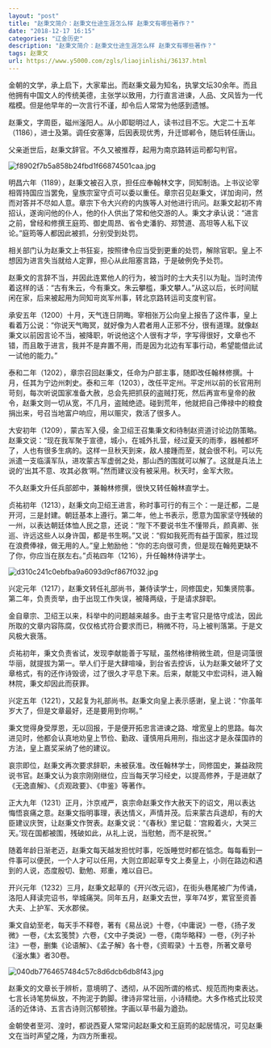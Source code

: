 ```yaml
---
layout: "post"
title: "赵秉文简介：赵秉文仕途生涯怎么样 赵秉文有哪些著作？"
date: "2018-12-17 16:15"
categories: "辽金历史"
description: "赵秉文简介：赵秉文仕途生涯怎么样 赵秉文有哪些著作？"
tags: 赵秉文
url: https://www.y5000.com/zgls/liaojinlishi/36137.html
---
```






金朝的文学，承上启下，大家辈出。而赵秉文最为知名，执掌文坛30余年。而且他拥有中国文人的传统美德，主张学以致用，力行直言进谏，人品、文风皆为一代楷模。但是他早年的一次言行不谨，却令后人常常为他感到遗憾。  

赵秉文，字周臣，磁州滏阳人。从小即聪明过人，读书过目不忘。大定二十五年（1186），进士及第。调任安塞簿，后因表现优秀，升迁邯郸令，随后转任唐山。

父亲逝世后，赵秉文辞官。不久又被推荐，起用为南京路转运司都勾判官。

![f8902f7b5a858b24fbd1f66874501caa.jpg](https://img.y5000.com/uploads/allimg/181030/f8902f7b5a858b24fbd1f66874501caa.jpg)

明昌六年（1189），赵秉文被召入京，担任应奉翰林文字，同知制诰。上书议论宰相胥持国应当罢免，皇族宗室守贞可以委以重任。章宗召见赵秉文，详加询问，然而对答并不尽如人意。章宗下令大兴府的内族等人对他进行讯问。赵秉文起初不肯招认，遂询问他的仆人，他的仆人供出了常和他交游的人。秉文才承认说：“进言之前，曾经和修撰王庭筠、御史周昂、省令史潘豹、郑赞道、高坦等人私下议论。”庭筠等人都因此被抓，分别受到处罚。

相关部门认为赵秉文上书狂妄，按照律令应当受到更重的处罚，解除官职。皇上不想因为进言失当就给人定罪，担心从此阻塞言路，于是破例免予处罚。

赵秉文的言辞不当，并因此连累他人的行为，被当时的士大夫引以为耻。当时流传着这样的话：“古有朱云，今有秉文。朱云攀槛，秉文攀人。”从这以后，长时间赋闲在家，后来被起用为同知岢岚军州事，转北京路转运司支度判官。

承安五年（1200）十月，天气连日阴晦。宰相张万公向皇上报告了这件事，皇上看着万公说：“你说天气晦冥，就好像为人君者用人正邪不分，很有道理。就像赵秉文以前因言论不当，被降职，听说他这个人很有才华，字写得很好，文章也不错，而且敢于进言，我并不是弃置不用，而是因为北边有军事行动，希望能借此试一试他的能力。”

泰和二年（1202），章宗召回赵秉文，任命为户部主事，随即改任翰林修撰。十月，任其为宁边州刺史。泰和三年（1203），改任平定州。平定州以前的长官用刑苛刻，每次听说国家准备大赦，总会先把抓获的盗贼打死，然后再宣布皇帝的赦令，赵秉文则一切从宽，不几月，盗贼绝迹。碰到荒年，他就把自己俸禄中的粮食捐出来，号召当地富户响应，用以赈灾，救活了很多人。

大安初年（1209），蒙古军入侵，金卫绍王召集秉文和待制赵资道讨论边防策略。赵秉文说：“现在我军聚于宣德，城小，在城外扎营，经过夏天的雨季，器械都坏了，人也有很多生病的。这样一旦秋天到来，敌人接踵而至，就会很不利。可以先派遣一支临潢军队，进攻蒙古军虚弱之处，那山西的围就可以解了。这就是兵法上说的‘出其不意、攻其必救’啊。”然而建议没有被采用。秋天时，金军大败。

不久赵秉文升任兵部郎中，兼翰林修撰，很快又转任翰林直学士。

贞祐初年（1213），赵秉文向卫绍王进言，称时事可行的有三个：一是迁都，二是开河，三是封建。朝廷基本上遵行。第二年，他上书表示，愿意为国家坚守残破的一州，以表达朝廷体恤人民之意，还说：“陛下不要说书生不懂带兵，颜真卿、张巡、许远这些人以身许国，都是书生啊。”又说：“假如我死而有益于国家，胜过现在浪费俸禄，做无用的人。”皇上勉励他：“你的志向很可贵，但是现在翰苑更缺不了你，你应当在朕左右。”贞祐四年（1216），升任翰林侍讲学士。

![d310c241c0ebfba9a6093d9cf867f032.jpg](https://img.y5000.com/uploads/allimg/181030/d310c241c0ebfba9a6093d9cf867f032.jpg)

兴定元年（1217），赵秉文转任礼部尚书，兼侍读学士，同修国史，知集贤院事。第二年，负责贡举，由于出现工作失误，被降两级，于是请求辞职。

金自章宗、卫绍王以来，科举中的问题越来越多。由于主考官只是恪守成法，因此所取的文章内容陈腐，仅仅格式符合要求而已，稍微不符，马上被判落第。于是文风极大衰落。

贞祐初年，秉文负责省试，发现李献能善于写赋，虽然格律稍微生疏，但是词藻很华丽，就提拔为第一。举人们于是大肆喧噪，到台省去控诉，认为赵秉文破坏了文章格式，有的还作诗毁谤，过了很久才平息下来。后来，献能又中宏词科，进入翰林院，秉文却因此而获罪。

兴定五年（1221），又起复为礼部尚书。赵秉文向皇上表示感谢，皇上说：“你虽年岁大了，但是文章最好，还是要用到你啊。”

秉文觉得身受厚恩，无以回报，于是便开拓忠言进谏之路、增宽皇上的思路。每次进见时，他都会认真地劝皇上节俭、勤政、谨慎用兵用刑，指出这才是永葆国祚的方法，皇上嘉奖采纳了他的建议。

哀宗即位，赵秉文再次要求辞职，未被获准。改任翰林学士，同修国史，兼益政院说书官。赵秉文认为哀宗刚刚继位，应当每天学习经史，以提高修养，于是进献了《无逸直解》、《贞观政要》、《申鉴》等著作。

正大九年（1231）正月，汴京戒严，哀宗命赵秉文作大赦天下的诏文，用以表达悔悟哀痛之意。赵秉文指明事理，表达情义，声情并茂。后来蒙古兵退却，有的大臣建议庆贺，让赵秉文作贺表。赵秉文说：“《春秋》里记载：‘宫殿着火，大哭三天。’现在国都被围，残破如此，从礼上说，当慰勉，而不是祝贺。”

随着年龄日渐老迈，赵秉文每天越发担忧时事，吃饭睡觉时都在惦念。每每看到一件事可以便民，一个人才可以任用，大则立即起草专文上奏皇上，小则在路边和遇到的人说，态度殷切、勤勉、郑重，难以自已。

开兴元年（1232）三月，赵秉文起草的《开兴改元诏》，在街头巷尾被广为传诵，洛阳人拜读完诏书，举城痛哭。同年五月，赵秉文去世，享年74岁，累官至资善大夫、上护军、天水郡侯。

秉文自幼至老，每天手不释卷，著有《易丛说》十卷，《中庸说》一卷，《扬子发微》一卷，《太玄笺赞》六卷，《文中子类说》一卷，《南华略释》一卷，《列子补注》一卷，删集《论语解》、《孟子解》各十卷，《资暇录》十五卷，所著文章号《滏水集》者30卷。

![040db7764657484c57c8d6dcb6db8f43.jpg](https://img.y5000.com/uploads/allimg/181030/040db7764657484c57c8d6dcb6db8f43.jpg)

赵秉文的文章长于辨析，意境明了、透彻，从不因所谓的格式、规范而拘束表达。七言长诗笔势纵放，不拘泥于韵脚。律诗非常壮丽，小诗精绝。大多作格式比较灵活的近体诗、五言古诗则沉郁顿挫。字画以草书最为遒劲。

金朝使者至河、湟时，都说西夏人常常问起赵秉文和王庭筠的起居情况，可见赵秉文在当时声望之隆，为四方所重视。  

